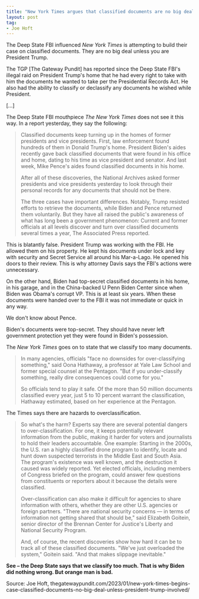 ```yaml
---
title: "New York Times argues that classified documents are no big deal unless President Trump is involved"
layout: post
tag:
- Joe Hoft
---
```


The Deep State FBI influenced *New York Times* is attempting to build their case on classified documents. They are no big deal unless you are President Trump.

The TGP [The Gateway Pundit] has reported since the Deep State FBI's illegal raid on President Trump's home that he had every right to take with him the documents he wanted to take per the Presidential Records Act. He also had the ability to classify or declassify any documents he wished while President.

[…]

The Deep State FBI mouthpiece *The New York Times* does not see it this way. In a report yesterday, they say the following:

> Classified documents keep turning up in the homes of former presidents and vice presidents. First, law enforcement found hundreds of them in Donald Trump's home. President Biden's aides recently gave back classified documents that were found in his office and home, dating to his time as vice president and senator. And last week, Mike Pence's aides found classified documents in his home.
>
> After all of these discoveries, the National Archives asked former presidents and vice presidents yesterday to look through their personal records for any documents that should not be there.
>
> The three cases have important differences. Notably, Trump resisted efforts to retrieve the documents, while Biden and Pence returned them voluntarily. But they have all raised the public's awareness of what has long been a government phenomenon: Current and former officials at all levels discover and turn over classified documents several times a year, The Associated Press reported.

This is blatantly false. President Trump was working with the FBI. He allowed them on his property. He kept his documents under lock and key with security and Secret Service all around his Mar-a-Lago. He opened his doors to their review. This is why attorney Davis says the FBI's actions were unnecessary.

On the other hand, Biden had top-secret classified documents in his home, in his garage, and in the China-backed U Penn Biden Center since when Biden was Obama's corrupt VP. This is at least six years. When these documents were handed over to the FBI it was not immediate or quick in any way.

We don't know about Pence.

Biden's documents were top-secret. They should have never left government protection yet they were found in Biden's possession.

The *New York Times* goes on to state that we classify too many documents.

> In many agencies, officials "face no downsides for over-classifying something," said Oona Hathaway, a professor at Yale Law School and former special counsel at the Pentagon. "But if you under-classify something, really dire consequences could come for you."
>
> So officials tend to play it safe. Of the more than 50 million documents classified every year, just 5 to 10 percent warrant the classification, Hathaway estimated, based on her experience at the Pentagon.

The Times says there are hazards to overclassification.

> So what's the harm? Experts say there are several potential dangers to over-classification.
> For one, it keeps potentially relevant information from the public, making it harder for voters and journalists to hold their leaders accountable. One example: Starting in the 2000s, the U.S. ran a highly classified drone program to identify, locate and hunt down suspected terrorists in the Middle East and South Asia. The program's existence was well known, and the destruction it caused was widely reported. Yet elected officials, including members of Congress briefed on the program, could answer few questions from constituents or reporters about it because the details were classified.
>
> Over-classification can also make it difficult for agencies to share information with others, whether they are other U.S. agencies or foreign partners. "There are national security concerns — in terms of information not getting shared that should be," said Elizabeth Goitein, senior director of the Brennan Center for Justice's Liberty and National Security Program.
>
> And, of course, the recent discoveries show how hard it can be to track all of these classified documents. "We've just overloaded the system," Goitein said. "And that makes slippage inevitable."

**See – the Deep State says that we classify too much. That is why Biden did nothing wrong. But orange man is bad.**

Source: Joe Hoft, thegatewaypundit.com/2023/01/new-york-times-begins-case-classified-documents-no-big-deal-unless-president-trump-involved/
